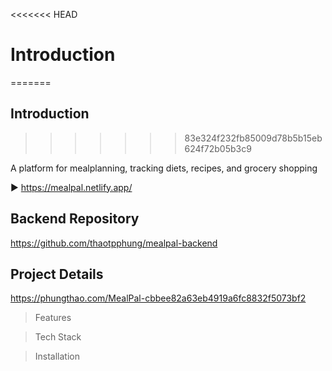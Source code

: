 <<<<<<< HEAD
# Introduction
=======
## Introduction
>>>>>>> 83e324f232fb85009d78b5b15eb624f72b05b3c9

A platform for mealplanning, tracking diets, recipes, and grocery shopping

▶️ https://mealpal.netlify.app/

## Backend Repository
https://github.com/thaotpphung/mealpal-backend


## Project Details 

https://phungthao.com/MealPal-cbbee82a63eb4919a6fc8832f5073bf2

> Features

> Tech Stack

> Installation

